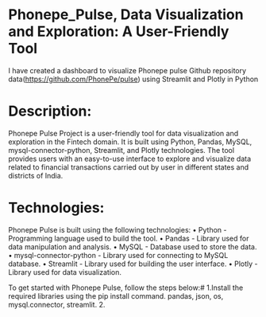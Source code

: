 # Phonepe_Pulse, Data Visualization and Exploration: A User-Friendly Tool
I have created a dashboard to visualize Phonepe pulse Github repository data(https://github.com/PhonePe/pulse) using Streamlit and Plotly in Python
# Description:
Phonepe Pulse Project is a user-friendly tool for data visualization and exploration in the Fintech domain. It is built using Python, Pandas, MySQL, mysql-connector-python, Streamlit, and Plotly technologies. The tool provides users with an easy-to-use interface to explore and visualize data related to financial transactions carried out by user in different states and districts of India.

# Technologies:
Phonepe Pulse is built using the following technologies: • Python - Programming language used to build the tool. • Pandas - Library used for data manipulation and analysis. • MySQL - Database used to store the data. • mysql-connector-python - Library used for connecting to MySQL database. • Streamlit - Library used for building the user interface. • Plotly - Library used for data visualization.

To get started with Phonepe Pulse, follow the steps below:#
 1.Install the required libraries using the pip install command. pandas, json, os, mysql.connector, streamlit.
 2.
